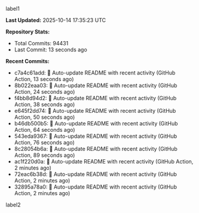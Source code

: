 
label1 
<!-- ACTIVITY_START -->
**Last Updated:** 2025-10-14 17:35:23 UTC

**Repository Stats:**
- Total Commits: 94431
- Last Commit: 13 seconds ago

**Recent Commits:**
- c7a4c61add: 🤖 Auto-update README with recent activity (GitHub Action, 13 seconds ago)
- 8b022eaa03: 🤖 Auto-update README with recent activity (GitHub Action, 24 seconds ago)
- f4bb8d94d2: 🤖 Auto-update README with recent activity (GitHub Action, 38 seconds ago)
- e645f2dd74: 🤖 Auto-update README with recent activity (GitHub Action, 50 seconds ago)
- b46db500b5: 🤖 Auto-update README with recent activity (GitHub Action, 64 seconds ago)
- 543eda9367: 🤖 Auto-update README with recent activity (GitHub Action, 76 seconds ago)
- 8c28054b6a: 🤖 Auto-update README with recent activity (GitHub Action, 89 seconds ago)
- ac1f220d0a: 🤖 Auto-update README with recent activity (GitHub Action, 2 minutes ago)
- 72eac6b38d: 🤖 Auto-update README with recent activity (GitHub Action, 2 minutes ago)
- 32895a78a0: 🤖 Auto-update README with recent activity (GitHub Action, 2 minutes ago)
<!-- ACTIVITY_END -->

label2
